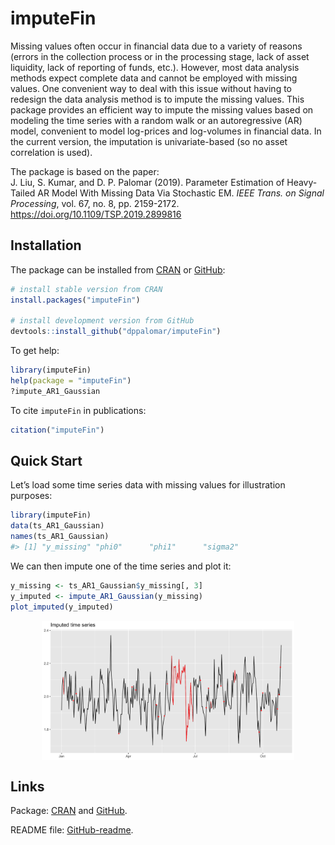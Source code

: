 <!-- README.md is generated from README.Rmd. Please edit that file -->

imputeFin
=========

<!---
[![CRAN_Status_Badge](https://www.r-pkg.org/badges/version/imputeFin)](https://CRAN.R-project.org/package=imputeFin)
[![CRAN Downloads](https://cranlogs.r-pkg.org/badges/imputeFin)](https://CRAN.R-project.org/package=imputeFin)
[![CRAN Downloads Total](https://cranlogs.r-pkg.org/badges/grand-total/imputeFin?color=brightgreen)](https://CRAN.R-project.org/package=imputeFin)
--->

Missing values often occur in financial data due to a variety of reasons
(errors in the collection process or in the processing stage, lack of
asset liquidity, lack of reporting of funds, etc.). However, most data
analysis methods expect complete data and cannot be employed with
missing values. One convenient way to deal with this issue without
having to redesign the data analysis method is to impute the missing
values. This package provides an efficient way to impute the missing
values based on modeling the time series with a random walk or an
autoregressive (AR) model, convenient to model log-prices and
log-volumes in financial data. In the current version, the imputation is
univariate-based (so no asset correlation is used).

The package is based on the paper:  
J. Liu, S. Kumar, and D. P. Palomar (2019). Parameter Estimation of
Heavy-Tailed AR Model With Missing Data Via Stochastic EM. *IEEE Trans.
on Signal Processing*, vol. 67, no. 8, pp. 2159-2172.
<a href="https://doi.org/10.1109/TSP.2019.2899816" class="uri">https://doi.org/10.1109/TSP.2019.2899816</a>

Installation
------------

The package can be installed from
[CRAN](https://CRAN.R-project.org/package=imputeFin) or
[GitHub](https://github.com/dppalomar/imputeFin):

``` r
# install stable version from CRAN
install.packages("imputeFin")

# install development version from GitHub
devtools::install_github("dppalomar/imputeFin")
```

To get help:

``` r
library(imputeFin)
help(package = "imputeFin")
?impute_AR1_Gaussian
```

To cite `imputeFin` in publications:

``` r
citation("imputeFin")
```

Quick Start
-----------

Let’s load some time series data with missing values for illustration
purposes:

``` r
library(imputeFin)
data(ts_AR1_Gaussian)
names(ts_AR1_Gaussian)
#> [1] "y_missing" "phi0"      "phi1"      "sigma2"
```

We can then impute one of the time series and plot it:

``` r
y_missing <- ts_AR1_Gaussian$y_missing[, 3]
y_imputed <- impute_AR1_Gaussian(y_missing)
plot_imputed(y_imputed)
```

<img src="man/figures/README-unnamed-chunk-6-1.png" width="80%" style="display: block; margin: auto;" />

<!---
## Documentation
For more detailed information, please check the
[vignette](https://CRAN.R-project.org/package=imputeFin/vignettes/ImputeFinancialTimeSeries.html).
--->

Links
-----

Package: [CRAN](https://CRAN.R-project.org/package=imputeFin) and
[GitHub](https://github.com/dppalomar/imputeFin).

README file:
[GitHub-readme](https://github.com/dppalomar/imputeFin/blob/master/README.md).

<!---
Vignette: [CRAN-vignette](https://CRAN.R-project.org/package=imputeFin/vignettes/ImputeFinancialTimeSeries.html).
--->
